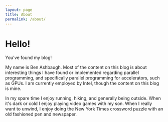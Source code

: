 ```yaml
---
layout: page
title: About
permalink: /about/
---
```


# Hello!

You've found my blog!

My name is Ben Ashbaugh.
Most of the content on this blog is about interesting things I have found or implemented regarding parallel programming, and specifically parallel programming for accelerators, such as GPUs.  I am currently employed by Intel, though the content on this blog is mine.

In my spare time I enjoy running, hiking, and generally being outside.  When it's dark or cold I enjoy playing video games with my son.  When I really want to unwind, I enjoy doing the New York Times crossword puzzle with an old fashioned pen and newspaper.
